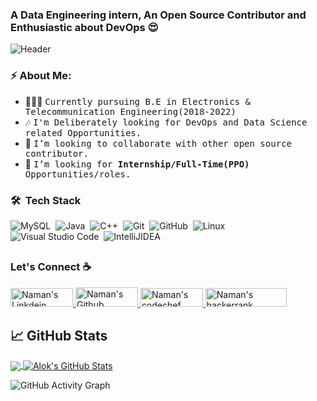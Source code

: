 ### A Data Engineering intern, An Open Source Contributor and Enthusiastic about DevOps 😍

<!--
**namanbegun/namanbegun** is a ✨ _special_ ✨ repository because its `README.md` (this file) appears on your GitHub profile.

Here are some ideas to get you started:

- 🔭 I’m currently working on ...
- 🌱 I’m currently learning ...
- 👯 I’m looking to collaborate on ...
- 🤔 I’m looking for help with ...
- 💬 Ask me about ...
- 📫 How to reach me: ...
- 😄 Pronouns: ...
- ⚡ Fun fact: ...
-->
![Header](https://scontent.fidr4-2.fna.fbcdn.net/v/t31.18172-8/26170620_275904482935855_2758625038738947284_o.jpg?_nc_cat=104&ccb=1-5&_nc_sid=973b4a&_nc_ohc=rkDVBaQkvsUAX8Nx0VV&_nc_ht=scontent.fidr4-2.fna&oh=17422fdd9851741697868b32e8c6c546&oe=61C7E2A7)
### ⚡ About Me: 
- 👨🏻‍💻 <samp>Currently pursuing B.E in Electronics & Telecommunication Engineering(2018-2022)
- 🎶 <samp>I'm Deliberately looking for DevOps and Data Science related Opportunities.
- 👯 <samp>I’m looking to collaborate with other open source contributor.
- 💼 <samp>I’m looking for **Internship/Full-Time(PPO)** Opportunities/roles.
  
  
### 🛠 &nbsp;Tech Stack


![MySQL](https://img.shields.io/badge/-MySQL-05122A?style=flat&logo=MySQL)&nbsp;
![Java](https://img.shields.io/badge/-Java-05122A?style=flat&logo=Java&logoColor=FFA518)&nbsp;
![C++](https://img.shields.io/badge/C%2B%2B-05122A?style=flat&logo=C%2B%2B&logoColor=2C2255)&nbsp;
![Git](https://img.shields.io/badge/-Git-05122A?style=flat&logo=git)&nbsp;
![GitHub](https://img.shields.io/badge/-GitHub-05122A?style=flat&logo=github)&nbsp;
![Linux](https://img.shields.io/badge/-Linux-05122A?style=flat&logo=linux&logoColor=2C2255)&nbsp;
<br />
![Visual Studio Code](https://img.shields.io/badge/-Visual%20Studio%20Code-05122A?style=flat&logo=visual-studio-code&logoColor=007ACC)&nbsp;
![IntelliJIDEA](https://img.shields.io/badge/IntelliJIDEA-05122A?style=flat&logo=intellij-idea&logoColor=2C2255)&nbsp;

##

### Let's Connect ☕
<a href="https://www.linkedin.com/in/naman-bairagi-075b02173/" target="_blank">
  <img alt="Naman's Linkdein" width="100px" height="30px" src="https://img.shields.io/badge/Linkedin-0A66C2?style=for-the-badge&logo=Linkedin&logoColor=white" />
</a>
<a href="https://github.com/namanbegun">
  <img alt="Naman's Github" width="100px" height="31px" src="https://img.shields.io/badge/Github-181717?style=for-the-badge&logo=Github&logoColor=white" />
</a>
<a href="mailto:namanbairagi65@gmail.com">
  <img alt="Naman's codechef" width="100px" height="30px" src="https://img.shields.io/badge/Gmail-EA4335?style=for-the-badge&logo=Gmail&logoColor=white" />
</a>
<a href="https://www.hackerrank.com/namanbairagi65" >
  <img alt="Naman's hackerrank" width="130px" height="30px" src="https://img.shields.io/badge/HackerRank-2EC866?style=for-the-badge&logo=HackerRank&logoColor=black" />
</a>

##
  
## &#x1f4c8; GitHub Stats
<a href="https://github.com/namanbegun">
  <img align="center" src="https://github-readme-stats.vercel.app/api/top-langs/?username=namanbegun&title_color=ffffff&text_color=c9cacc&icon_color=2bbc8a&bg_color=1d1f21&langs_count=3" />
</a>
<a href="namanbegun">
  <img align="center" src="https://github-readme-stats.vercel.app/api?username=namanbegun&show_icons=true&line_height=27&count_private=true&title_color=ffffff&text_color=c9cacc&icon_color=2bbc8a&bg_color=1d1f21" alt="Alok's GitHub Stats" />
</a>

  
![GitHub Activity Graph](https://activity-graph.herokuapp.com/graph?username=namanbegun&bg_color=000000&color=4fff67&line=4fff67&point=ffffff&area=true&hide_border=true)  
